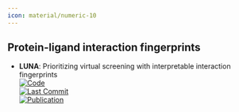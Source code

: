 ```yaml
---
icon: material/numeric-10
---
```



## **Protein-ligand interaction fingerprints**
- **LUNA**: Prioritizing virtual screening with interpretable interaction fingerprints  
	[![Code](https://img.shields.io/github/stars/keiserlab/LUNA?style=for-the-badge&logo=github)](https://github.com/keiserlab/LUNA)  
	[![Last Commit](https://img.shields.io/github/last-commit/keiserlab/LUNA?style=for-the-badge&logo=github)](https://github.com/keiserlab/LUNA)  
	[![Publication](https://img.shields.io/badge/Publication-Citations:0-blue?style=for-the-badge&logo=bookstack)](https://doi.org/10.1021/acs.jcim.6b00314.s001)  
